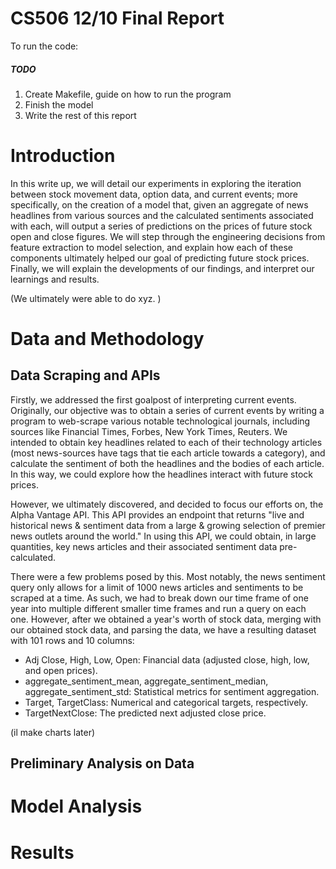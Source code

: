 # CS506 12/10 Final Report

To run the code:

##### TODO

<ol>
<li>Create Makefile, guide on how to run the program</li>
<li>Finish the model</li>
<li>Write the rest of this report</li>

</ol>

# Introduction

In this write up, we will detail our experiments in exploring the iteration between stock movement data, option data, and current events; more specifically, on the creation of a model that, given an aggregate of news headlines from various sources and the calculated sentiments associated with each, will output a series of predictions on the prices of future stock open and close figures. We will step through the engineering decisions from feature extraction to model selection, and explain how each of these components ultimately helped our goal of predicting future stock prices. Finally, we will explain the developments of our findings, and interpret our learnings and results.

(We ultimately were able to do xyz. )

# Data and Methodology

## Data Scraping and APIs

Firstly, we addressed the first goalpost of interpreting current events. Originally, our objective was to obtain a series of current events by writing a program to web-scrape various notable technological journals, including sources like Financial Times, Forbes, New York Times, Reuters. We intended to obtain key headlines related to each of their technology articles (most news-sources have tags that tie each article towards a category), and calculate the sentiment of both the headlines and the bodies of each article. In this way, we could explore how the headlines interact with future stock prices.

However, we ultimately discovered, and decided to focus our efforts on, the Alpha Vantage API. This API provides an endpoint that returns "live and historical news & sentiment data from a large & growing selection of premier news outlets around the world." In using this API, we could obtain, in large quantities, key news articles and their associated sentiment data pre-calculated.

There were a few problems posed by this. Most notably, the news sentiment query only allows for a limit of 1000 news articles and sentiments to be scraped at a time. As such, we had to break down our time frame of one year into multiple different smaller time frames and run a query on each one. However, after we obtained a year's worth of stock data, merging with our obtained stock data, and parsing the data, we have a resulting dataset with 101 rows and 10 columns:

- Adj Close, High, Low, Open: Financial data (adjusted close, high, low, and open prices).
- aggregate_sentiment_mean, aggregate_sentiment_median, aggregate_sentiment_std: Statistical metrics for sentiment aggregation.
- Target, TargetClass: Numerical and categorical targets, respectively.
- TargetNextClose: The predicted next adjusted close price.

(il make charts later)

## Preliminary Analysis on Data

# Model Analysis

# Results
